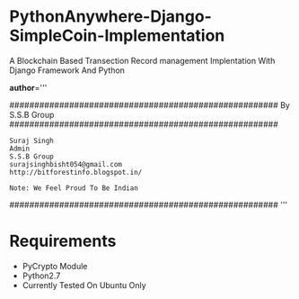 # PythonAnywhere-Django-SimpleCoin-Implementation
A Blockchain Based Transection Record management Implentation With Django Framework And Python 

__author__='''

######################################################
                By S.S.B Group                          
######################################################

    Suraj Singh
    Admin
    S.S.B Group
    surajsinghbisht054@gmail.com
    http://bitforestinfo.blogspot.in/

    Note: We Feel Proud To Be Indian
######################################################
'''

# Requirements

-    PyCrypto Module
-    Python2.7
-    Currently Tested On Ubuntu Only


